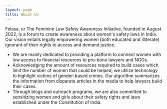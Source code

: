 ```yaml
---
layout: page
title: About Us
---
```


Felasa, or The Feminine Law Safety Awareness Initiative, founded in August 2022, is a forum to create awareness about women's safety laws in India. Our vision entails legally empowering women (both educated and illiterate) ignorant of their rights to access and demand justice.

- We are mainly dedicated to providing a platform to connect women with low access to financial resources to pro-bono lawyers and NGOs. 
- Acknowledging the amount of resources required to build cases which limit the number of women that could be helped, we utilize technology to highlight victims of gender-based crimes. Our algorithm summarizes the information from disparate articles in the media to help lawyers build their cases.
- Through blogs and outreach programs, we are also committed to sensitizing women and girls about their safety rights and laws established under the Constitution of India.

